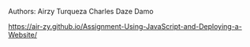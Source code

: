 Authors:
Airzy Turqueza
Charles
Daze Damo

https://air-zy.github.io/Assignment-Using-JavaScript-and-Deploying-a-Website/
